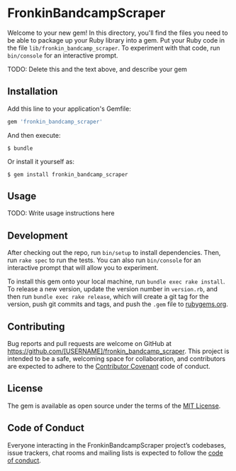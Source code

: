 # FronkinBandcampScraper

Welcome to your new gem! In this directory, you'll find the files you need to be able to package up your Ruby library into a gem. Put your Ruby code in the file `lib/fronkin_bandcamp_scraper`. To experiment with that code, run `bin/console` for an interactive prompt.

TODO: Delete this and the text above, and describe your gem

## Installation

Add this line to your application's Gemfile:

```ruby
gem 'fronkin_bandcamp_scraper'
```

And then execute:

    $ bundle

Or install it yourself as:

    $ gem install fronkin_bandcamp_scraper

## Usage

TODO: Write usage instructions here

## Development

After checking out the repo, run `bin/setup` to install dependencies. Then, run `rake spec` to run the tests. You can also run `bin/console` for an interactive prompt that will allow you to experiment.

To install this gem onto your local machine, run `bundle exec rake install`. To release a new version, update the version number in `version.rb`, and then run `bundle exec rake release`, which will create a git tag for the version, push git commits and tags, and push the `.gem` file to [rubygems.org](https://rubygems.org).

## Contributing

Bug reports and pull requests are welcome on GitHub at https://github.com/[USERNAME]/fronkin_bandcamp_scraper. This project is intended to be a safe, welcoming space for collaboration, and contributors are expected to adhere to the [Contributor Covenant](http://contributor-covenant.org) code of conduct.

## License

The gem is available as open source under the terms of the [MIT License](https://opensource.org/licenses/MIT).

## Code of Conduct

Everyone interacting in the FronkinBandcampScraper project’s codebases, issue trackers, chat rooms and mailing lists is expected to follow the [code of conduct](https://github.com/[USERNAME]/fronkin_bandcamp_scraper/blob/master/CODE_OF_CONDUCT.md).
